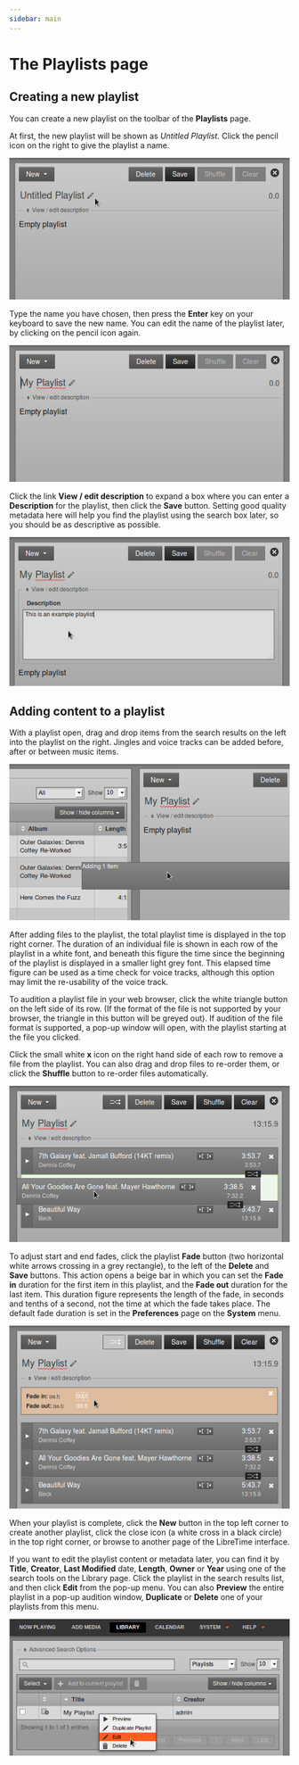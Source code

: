 ```yaml
---
sidebar: main
---
```


# The Playlists page

Creating a new playlist
-----------------------

You can create a new playlist on the toolbar of the **Playlists** page.

At first, the new playlist will be shown as *Untitled Playlist*. Click the pencil icon on the right to give the playlist a name.

![](img/Screenshot502-Untitled_playlist_240.png)

Type the name you have chosen, then press the **Enter** key on your keyboard to save the new name. You can edit the name of the playlist later, by clicking on the pencil icon again.

![](img/Screenshot503-My_playlist_240.png)

Click the link **View / edit description** to expand a box where you can enter a **Description** for the playlist, then click the **Save** button. Setting good quality metadata here will help you find the playlist using the search box later, so you should be as descriptive as possible.

![](img/Screenshot504-Example_playlist_240.png)

Adding content to a playlist
----------------------------

With a playlist open, drag and drop items from the search results on the left into the playlist on the right. Jingles and voice tracks can be added before, after or between music items.

![](img/Screenshot505-Add_item_to_playlist_240.png)

After adding files to the playlist, the total playlist time is displayed in the top right corner. The duration of an individual file is shown in each row of the playlist in a white font, and beneath this figure the time since the beginning of the playlist is displayed in a smaller light grey font. This elapsed time figure can be used as a time check for voice tracks, although this option may limit the re-usability of the voice track.

To audition a playlist file in your web browser, click the white triangle button on the left side of its row. (If the format of the file is not supported by your browser, the triangle in this button will be greyed out). If audition of the file format is supported, a pop-up window will open, with the playlist starting at the file you clicked.

Click the small white **x** icon on the right hand side of each row to remove a file from the playlist. You can also drag and drop files to re-order them, or click the **Shuffle** button to re-order files automatically.

![](img/Screenshot506-Drag_drop_playlist_240.png)

To adjust start and end fades, click the playlist **Fade** button (two horizontal white arrows crossing in a grey rectangle), to the left of the **Delete** and **Save** buttons. This action opens a beige bar in which you can set the **Fade in** duration for the first item in this playlist, and the **Fade out** duration for the last item. This duration figure represents the length of the fade, in seconds and tenths of a second, not the time at which the fade takes place. The default fade duration is set in the **Preferences** page on the **System** menu.

![](img/Screenshot507-Fade_in_out_240.png)

When your playlist is complete, click the **New** button in the top left corner to create another playlist, click the close icon (a white cross in a black circle) in the top right corner, or browse to another page of the LibreTime interface.

If you want to edit the playlist content or metadata later, you can find it by **Title**, **Creator**, **Last Modified** date, **Length**, **Owner** or **Year** using one of the search tools on the Library page. Click the playlist in the search results list, and then click **Edit** from the pop-up menu. You can also **Preview** the entire playlist in a pop-up audition window, **Duplicate** or **Delete** one of your playlists from this menu.

![](img/Screenshot501-Edit_playlist_240.png)
